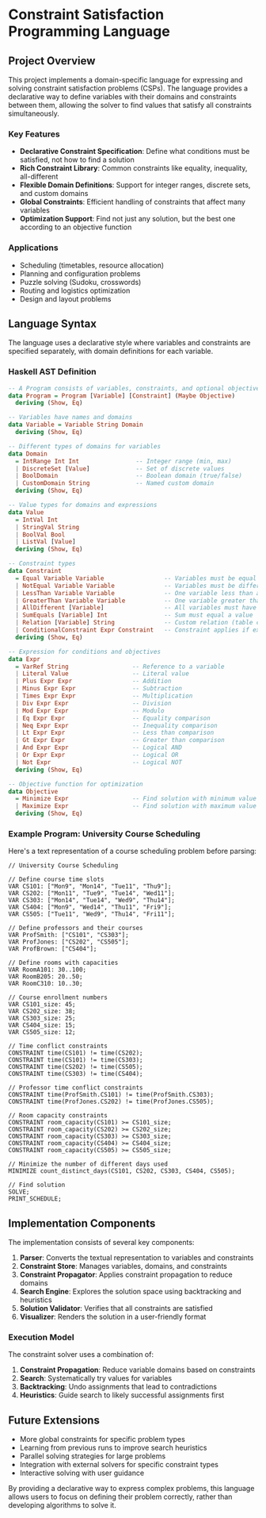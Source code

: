 # Constraint Satisfaction Programming Language

## Project Overview

This project implements a domain-specific language for expressing and solving constraint satisfaction problems (CSPs). The language provides a declarative way to define variables with their domains and constraints between them, allowing the solver to find values that satisfy all constraints simultaneously.

### Key Features

- **Declarative Constraint Specification**: Define what conditions must be satisfied, not how to find a solution
- **Rich Constraint Library**: Common constraints like equality, inequality, all-different
- **Flexible Domain Definitions**: Support for integer ranges, discrete sets, and custom domains
- **Global Constraints**: Efficient handling of constraints that affect many variables
- **Optimization Support**: Find not just any solution, but the best one according to an objective function

### Applications

- Scheduling (timetables, resource allocation)
- Planning and configuration problems
- Puzzle solving (Sudoku, crosswords)
- Routing and logistics optimization
- Design and layout problems

## Language Syntax

The language uses a declarative style where variables and constraints are specified separately, with domain definitions for each variable.

### Haskell AST Definition

```haskell
-- A Program consists of variables, constraints, and optional objective
data Program = Program [Variable] [Constraint] (Maybe Objective)
  deriving (Show, Eq)

-- Variables have names and domains
data Variable = Variable String Domain
  deriving (Show, Eq)

-- Different types of domains for variables
data Domain
  = IntRange Int Int                -- Integer range (min, max)
  | DiscreteSet [Value]             -- Set of discrete values
  | BoolDomain                      -- Boolean domain (true/false)
  | CustomDomain String             -- Named custom domain
  deriving (Show, Eq)

-- Value types for domains and expressions
data Value
  = IntVal Int
  | StringVal String
  | BoolVal Bool
  | ListVal [Value]
  deriving (Show, Eq)

-- Constraint types
data Constraint
  = Equal Variable Variable                 -- Variables must be equal
  | NotEqual Variable Variable              -- Variables must be different
  | LessThan Variable Variable              -- One variable less than another
  | GreaterThan Variable Variable           -- One variable greater than another
  | AllDifferent [Variable]                 -- All variables must have different values
  | SumEquals [Variable] Int                -- Sum must equal a value
  | Relation [Variable] String              -- Custom relation (table constraint)
  | ConditionalConstraint Expr Constraint   -- Constraint applies if expression is true
  deriving (Show, Eq)

-- Expression for conditions and objectives
data Expr
  = VarRef String                  -- Reference to a variable
  | Literal Value                  -- Literal value
  | Plus Expr Expr                 -- Addition
  | Minus Expr Expr                -- Subtraction
  | Times Expr Expr                -- Multiplication
  | Div Expr Expr                  -- Division
  | Mod Expr Expr                  -- Modulo
  | Eq Expr Expr                   -- Equality comparison
  | Neq Expr Expr                  -- Inequality comparison
  | Lt Expr Expr                   -- Less than comparison
  | Gt Expr Expr                   -- Greater than comparison
  | And Expr Expr                  -- Logical AND
  | Or Expr Expr                   -- Logical OR
  | Not Expr                       -- Logical NOT
  deriving (Show, Eq)

-- Objective function for optimization
data Objective
  = Minimize Expr                  -- Find solution with minimum value
  | Maximize Expr                  -- Find solution with maximum value
  deriving (Show, Eq)
```

### Example Program: University Course Scheduling

Here's a text representation of a course scheduling problem before parsing:

```
// University Course Scheduling

// Define course time slots
VAR CS101: ["Mon9", "Mon14", "Tue11", "Thu9"];
VAR CS202: ["Mon11", "Tue9", "Tue14", "Wed11"];
VAR CS303: ["Mon14", "Tue14", "Wed9", "Thu14"];
VAR CS404: ["Mon9", "Wed14", "Thu11", "Fri9"];
VAR CS505: ["Tue11", "Wed9", "Thu14", "Fri11"];

// Define professors and their courses
VAR ProfSmith: ["CS101", "CS303"];
VAR ProfJones: ["CS202", "CS505"];
VAR ProfBrown: ["CS404"];

// Define rooms with capacities
VAR RoomA101: 30..100;
VAR RoomB205: 20..50;
VAR RoomC310: 10..30;

// Course enrollment numbers
VAR CS101_size: 45;
VAR CS202_size: 38;
VAR CS303_size: 25;
VAR CS404_size: 15;
VAR CS505_size: 12;

// Time conflict constraints
CONSTRAINT time(CS101) != time(CS202);
CONSTRAINT time(CS101) != time(CS303);
CONSTRAINT time(CS202) != time(CS505);
CONSTRAINT time(CS303) != time(CS404);

// Professor time conflict constraints
CONSTRAINT time(ProfSmith.CS101) != time(ProfSmith.CS303);
CONSTRAINT time(ProfJones.CS202) != time(ProfJones.CS505);

// Room capacity constraints
CONSTRAINT room_capacity(CS101) >= CS101_size;
CONSTRAINT room_capacity(CS202) >= CS202_size;
CONSTRAINT room_capacity(CS303) >= CS303_size;
CONSTRAINT room_capacity(CS404) >= CS404_size;
CONSTRAINT room_capacity(CS505) >= CS505_size;

// Minimize the number of different days used
MINIMIZE count_distinct_days(CS101, CS202, CS303, CS404, CS505);

// Find solution
SOLVE;
PRINT_SCHEDULE;
```

## Implementation Components

The implementation consists of several key components:

1. **Parser**: Converts the textual representation to variables and constraints
2. **Constraint Store**: Manages variables, domains, and constraints
3. **Constraint Propagator**: Applies constraint propagation to reduce domains
4. **Search Engine**: Explores the solution space using backtracking and heuristics
5. **Solution Validator**: Verifies that all constraints are satisfied
6. **Visualizer**: Renders the solution in a user-friendly format

### Execution Model

The constraint solver uses a combination of:
1. **Constraint Propagation**: Reduce variable domains based on constraints
2. **Search**: Systematically try values for variables
3. **Backtracking**: Undo assignments that lead to contradictions
4. **Heuristics**: Guide search to likely successful assignments first

## Future Extensions

- More global constraints for specific problem types
- Learning from previous runs to improve search heuristics
- Parallel solving strategies for large problems
- Integration with external solvers for specific constraint types
- Interactive solving with user guidance

By providing a declarative way to express complex problems, this language allows users to focus on defining their problem correctly, rather than developing algorithms to solve it.
